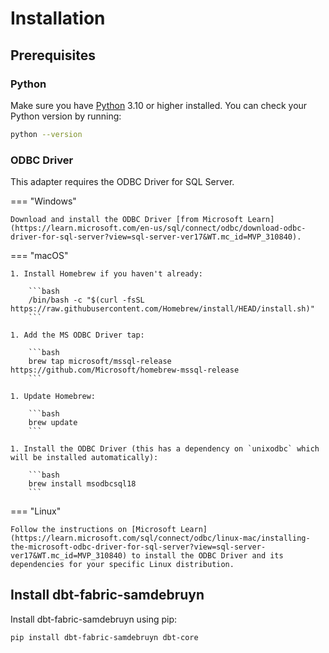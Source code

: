 # Installation

## Prerequisites

### Python

Make sure you have [Python](https://www.python.org/) 3.10 or higher installed. You can check your Python version by running:

```bash
python --version
```

### ODBC Driver

This adapter requires the ODBC Driver for SQL Server.

=== "Windows"

    Download and install the ODBC Driver [from Microsoft Learn](https://learn.microsoft.com/en-us/sql/connect/odbc/download-odbc-driver-for-sql-server?view=sql-server-ver17&WT.mc_id=MVP_310840).

=== "macOS"

    1. Install Homebrew if you haven't already:

        ```bash
        /bin/bash -c "$(curl -fsSL https://raw.githubusercontent.com/Homebrew/install/HEAD/install.sh)"
        ```

    1. Add the MS ODBC Driver tap:

        ```bash
        brew tap microsoft/mssql-release https://github.com/Microsoft/homebrew-mssql-release
        ```

    1. Update Homebrew:

        ```bash
        brew update
        ```

    1. Install the ODBC Driver (this has a dependency on `unixodbc` which will be installed automatically):

        ```bash
        brew install msodbcsql18
        ```

=== "Linux"

    Follow the instructions on [Microsoft Learn](https://learn.microsoft.com/sql/connect/odbc/linux-mac/installing-the-microsoft-odbc-driver-for-sql-server?view=sql-server-ver17&WT.mc_id=MVP_310840) to install the ODBC Driver and its dependencies for your specific Linux distribution.

## Install dbt-fabric-samdebruyn

Install dbt-fabric-samdebruyn using pip:

```bash
pip install dbt-fabric-samdebruyn dbt-core
```
